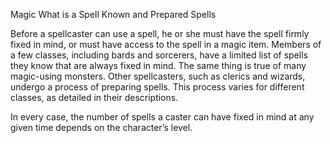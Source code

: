 Magic
What is a Spell
Known and Prepared Spells
        <p>
          Before a spellcaster can use a spell, he or she must have the spell firmly fixed in mind, or must have access to the spell in a magic item. Members of a few classes, including bards and sorcerers, have a limited list of spells they know that are always fixed in mind. The same thing is true of many magic-using monsters. Other spellcasters, such as clerics and wizards, undergo a process of preparing spells. This process varies for different classes, as detailed in their descriptions.
        </p>
        <p>
          In every case, the number of spells a caster can have fixed in mind at any given time depends on the character’s level.
        </p>